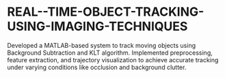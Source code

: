 # REAL--TIME-OBJECT-TRACKING-USING-IMAGING-TECHNIQUES
Developed a MATLAB-based system to track moving objects using Background Subtraction and KLT algorithm. Implemented preprocessing, feature extraction, and trajectory visualization to achieve accurate tracking under varying conditions like occlusion and background clutter.
